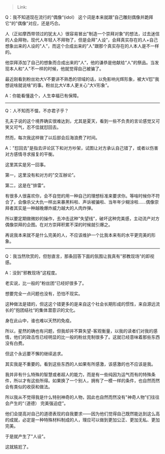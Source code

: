 > Link: 

Q：我不知道现在流行的“偶像“(idol） 这个词是本来就跟”自己雕刻偶像并跪拜它“的"偶像"对应，还是巧合。

人（正如摩西带领过的犹太人）很容易冒出"制造一个崇拜对象"的想法，过去迷信的人会拜物，现代人年轻人不拜物了，但是会拜”人设”，会拜真实存在的人+自己想象出来的人设的"人”，而这个合成出来的”人"跟那个真实存在的人本人是不一样的。

他崇拜添加了自己的想象而合成出来的“人”，他的谦恭是他献给“人"的祭品。当发现本人和“人"不一样的时候，他就觉得自己被骗了。

最近刚看到粉丝劝大V不要讲不熟悉的领域的话，以免影响光辉形象，被大V怼"我想说啥就说啥"的事。粉丝比大V本人更关心”大V形象”。

A：你能看懂﨤个，人生幸福已有保障。

---

Q：人不知而不愠，不亦君子乎？

孔夫子说的这个境界确实很难达到，尤其是夏天，看到一些不负责的言论感觉又可笑又可气，忍不佳就怼回去。

然而，每次我这样做了以后部会后海浪费了时间。

A："怼回去"是指去评论区下和对方吵架，试图让对方承认自己错了，或者以伤害对方感情寻求报复的平衡。

这里其实是另一回事。

第一，这里没有和对方的"交互辦论”。

第二，这是在"排雷”。

有很多人很喜欢你，会不自觉的用一种自己的理想标准来要求你。等啥时候你不符合了，会像杀父大仇一样出来暴黑料啦、声诉被骗啦、当年年少糊涂啦......偶像崇拜者其实是一种越晚爆炸威力越大的人肉炸弾。

所以要定期做微妙的操作，去冲击这种"失望线”，破坏这种完美感，主动流产对方偶像崇拜的企图。在对方崇拜积累不深的时候就引爆之。

再说我本来就不是什么完美的人，不应该维护一个比我本来有的水平更完美的形象。

---

Q：我当然欣赏的，但恕直言，那条回答下面的氛围让我真有"邪教现场"的即视感。

A：没到"邪教现场"这程度。

老实说，比一般的"粉丝团“已经好很多了。

想要完全一点问题也没有，恐怕不现实。

这种做法是错的，但这这个错更多的是来自这个社会长期形成的惯性，来自源远流长的"抱团结社“的集体潜意识的文化。

身在此山中，谁也难以天然的免疫。

所以，星然的确也有问题，但我却并不算失望-客观衡量，以我的读者们对我的感情，他们的政击性已经明显的比一般的粉丝克制很多了。这就已经意味着那些东西没有白费。

但这个永远要不懈的继续追求。

其实我是不重要的。看到这些东西的人如果有所感激，该感激的也不应该是我。

我并非有什么特殊的智慧或者超人的能力，而是有一些纯因为运气而有的特殊条件，所以才有这些所得。如果换了一个别人，拥有了一模一样的条件，也自然而然会有类似的收获和做法。

所以我从不觉得我是什么特别神奇的人物，因此也自然而然没有"神奇人物”们往往会产生的“（道德） 完美强迫症”。

他们会提高对自己的道德表现的自我要求——因为他们觉得自己既然能达到这么高的成就，必定是一种特殊材料制成的人，理应可以做到更加公正、更加无私、更加完美。

于是就产生了"人设"。

这就尴尬了。
